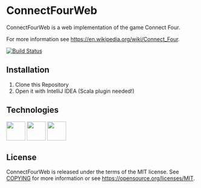 ConnectFourWeb
=====================================
ConnectFourWeb is a web implementation of the game Connect Four.

For more information see https://en.wikipedia.org/wiki/Connect_Four.

[![Build Status](https://travis-ci.org/danielfranze/ConnectFourWeb.svg?branch=master)](https://travis-ci.org/danielfranze/ConnectFourWeb)

Installation
--------------------

1. Clone this Repository
2. Open it with IntelliJ IDEA (Scala plugin needed!)

Technologies
----------------------

<img src="https://dl.dropboxusercontent.com/s/xc5bnntgqlqa4wj/scala_logo.png?dl=0" height="50"> <img src="https://dl.dropboxusercontent.com/s/yr615075l2z8ln5/play_logo.png?dl=0" height="50"> <img src="https://dl.dropboxusercontent.com/s/7avawscnenwjfwn/travis_logo.png?dl=0" height="50">

License
-------
ConnectFourWeb is released under the terms of the MIT license. See [COPYING](COPYING) for more
information or see https://opensource.org/licenses/MIT.
